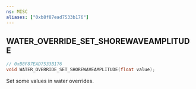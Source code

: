 ```yaml
---
ns: MISC
aliases: ["0xb8f87ead7533b176"]
---
```

## WATER_OVERRIDE_SET_SHOREWAVEAMPLITUDE

```c
// 0xB8F87EAD7533B176
void WATER_OVERRIDE_SET_SHOREWAVEAMPLITUDE(float value);
```

Set some values in water overrides.

